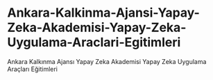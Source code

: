 # Ankara-Kalkinma-Ajansi-Yapay-Zeka-Akademisi-Yapay-Zeka-Uygulama-Araclari-Egitimleri
Ankara Kalkınma Ajansı Yapay Zeka Akademisi Yapay Zeka Uygulama Araçları Eğitimleri
